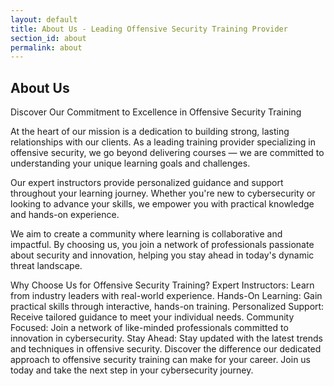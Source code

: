 ```yaml
---
layout: default
title: About Us - Leading Offensive Security Training Provider
section_id: about
permalink: about
---
```


<div class='full'>
  <div class='row'>
    <div class='special-title centered-text'>
      <i class='icon-users'></i>
      <h2>About Us</h2>
      <p>Discover Our Commitment to Excellence in Offensive Security Training</p>
      <p class='shortline'></p>
    </div>
    <div class='spacing'></div>
    <div class='spacing'></div>
  </div>
  <div class='row'>
    <p>At the heart of our mission is a dedication to building strong, lasting relationships with our clients. As a leading training provider specializing in offensive security, we go beyond delivering courses — we are committed to understanding your unique learning goals and challenges.</p>
    <p>Our expert instructors provide personalized guidance and support throughout your learning journey. Whether you're new to cybersecurity or looking to advance your skills, we empower you with practical knowledge and hands-on experience.</p>
    <p>We aim to create a community where learning is collaborative and impactful. By choosing us, you join a network of professionals passionate about security and innovation, helping you stay ahead in today's dynamic threat landscape.</p>
  </div>
</div>
Why Choose Us for Offensive Security Training?
Expert Instructors: Learn from industry leaders with real-world experience.
Hands-On Learning: Gain practical skills through interactive, hands-on training.
Personalized Support: Receive tailored guidance to meet your individual needs.
Community Focused: Join a network of like-minded professionals committed to innovation in cybersecurity.
Stay Ahead: Stay updated with the latest trends and techniques in offensive security.
Discover the difference our dedicated approach to offensive security training can make for your career. Join us today and take the next step in your cybersecurity journey.
